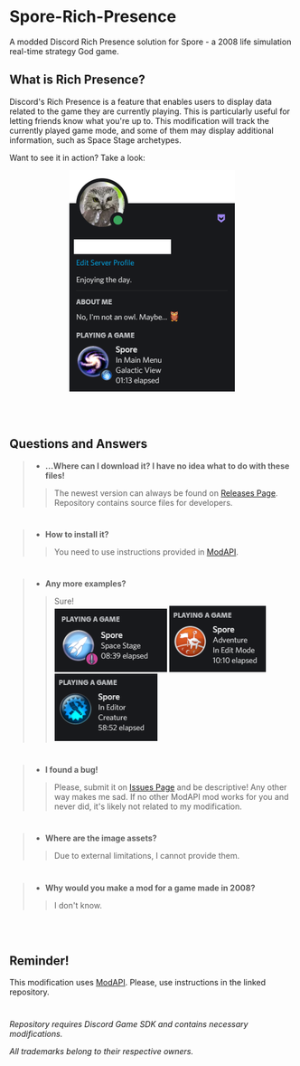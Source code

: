 # Spore-Rich-Presence
A modded Discord Rich Presence solution for Spore - a 2008 life simulation real-time strategy God game.

## What is Rich Presence?
Discord's Rich Presence is a feature that enables users to display data related to the game they are currently playing. 
This is particularly useful for letting friends know what you're up to.
This modification will track the currently played game mode, and some of them may display additional information, such as Space Stage archetypes.


Want to see it in action? Take a look:
<p align="center">
  <img src="/.github/images/ExampleProfile.PNG?raw=true" />
</p>

<br><br>
## Questions and Answers
> * __...Where can I download it? I have no idea what to do with these files!__
>> The newest version can always be found on [Releases Page](/../../releases/latest). Repository contains source files for developers.
#
> * __How to install it?__
>> You need to use instructions provided in [ModAPI](https://github.com/emd4600/Spore-ModAPI).
#
> * __Any more examples?__
>> Sure!<br>
>> <img src="/.github/images/StageExample.PNG?raw=true" /> <img src="/.github/images/AdventureExample.PNG?raw=true" /> <img src="/.github/images/EditorExample.PNG?raw=true" />
#
> * __I found a bug!__
>> Please, submit it on [Issues Page](/../../issues) and be descriptive! Any other way makes me sad.
>> If no other ModAPI mod works for you and never did, it's likely not related to my modification.
#
> * __Where are the image assets?__
>> Due to external limitations, I cannot provide them.
#
> * __Why would you make a mod for a game made in 2008?__
>> I don't know.

<br><br>
## Reminder!
This modification uses [ModAPI](https://github.com/emd4600/Spore-ModAPI). Please, use instructions in the linked repository.

#
*Repository requires Discord Game SDK and contains necessary modifications.*

*All trademarks belong to their respective owners.*
